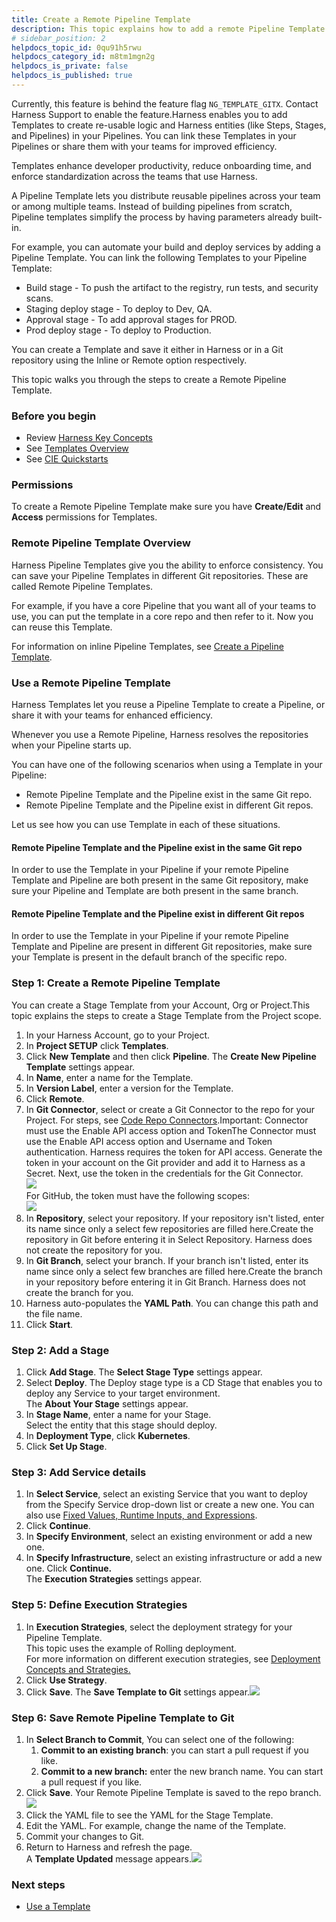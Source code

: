 ```yaml
---
title: Create a Remote Pipeline Template
description: This topic explains how to add a remote Pipeline Template in Harness.
# sidebar_position: 2
helpdocs_topic_id: 0qu91h5rwu
helpdocs_category_id: m8tm1mgn2g
helpdocs_is_private: false
helpdocs_is_published: true
---
```


Currently, this feature is behind the feature flag `NG_TEMPLATE_GITX`. Contact Harness Support to enable the feature.​​Harness enables you to add Templates to create re-usable logic and Harness entities (like Steps, Stages, and Pipelines) in your Pipelines.​ You can link these Templates in your Pipelines or share them with your teams for improved efficiency.

Templates enhance developer productivity, reduce onboarding time, and enforce standardization across the teams that use Harness.​

A Pipeline Template lets you distribute reusable pipelines across your team or among multiple teams.​ Instead of building pipelines from scratch, Pipeline templates simplify the process by having parameters already built-in.

For example, you can automate your build and deploy services by adding a Pipeline Template.​ You can link the following Templates to your Pipeline Template:

* Build stage - To push the artifact to the registry, run tests, and security scans.​
* Staging deploy stage - To deploy to Dev, QA.​
* Approval stage - To add approval stages for PROD.​
* Prod deploy stage - To deploy to Production.​

You can create a Template and save it either in Harness or in a Git repository using the Inline or Remote option respectively.​​

This topic walks you through the steps to create a Remote Pipeline Template.​​

### Before you begin

* Review [Harness Key Concepts​​](../../first-gen/starthere-firstgen/harness-key-concepts.md)
* See [Templates Overview​](template.md)
* See [CIE Quickstarts​​](../../continuous-integration/ci-quickstarts/ci-pipeline-quickstart.md)

### Permissions

To create a Remote Pipeline Template make sure you have **Create/Edit** and **Access** permissions for Templates.​

### Remote Pipeline Template Overview

Harness Pipeline Templates give you the ability to enforce consistency. You can save your Pipeline Templates in different Git repositories. These are called Remote Pipeline Templates.

For example, if you have a core Pipeline that you want all of your teams to use, you can put the template in a core repo and then refer to it. Now you can reuse this Template.​

For information on inline Pipeline Templates, see [Create a Pipeline Template](create-pipeline-template.md).

### Use a Remote Pipeline Template

Harness Templates let you reuse a Pipeline Template to create a Pipeline, or share it with your teams for enhanced efficiency.

Whenever you use a Remote Pipeline, Harness resolves the repositories when your Pipeline starts up. ​

You can have one of the following scenarios when using a Template in your Pipeline:​​

* ​Remote Pipeline Template and the Pipeline exist in the same Git repo.​
* Remote Pipeline Template and the Pipeline exist in different Git repos​.​

Let us see how you can use Template in each of these situations.​​

#### Remote Pipeline Template and the Pipeline exist in the same Git repo

In order to use the Template in your Pipeline if your remote Pipeline Template and Pipeline are both present in the same Git repository, make sure your Pipeline and Template are both present in the same branch.​​​

#### Remote Pipeline Template and the Pipeline exist in different Git repos

In order to use the Template in your Pipeline if your remote Pipeline Template and Pipeline are present in different Git repositories,​ make sure your Template is present in the default branch of the specific repo.​​

### Step 1: Create a Remote Pipeline Template

You can create a Stage Template from your Account, Org or Project. ​This topic explains the steps to create a Stage Template from the Project scope.

1. In your Harness Account, go to your Project.​​
2. In **Project SETUP** click **Templates**.​
3. Click **New Template** and then click **Pipeline**.​ The **Create New Pipeline Template** settings appear.
4. In **Name**, enter a name for the Template.​​
5. In **Version Label**, enter a version for the Template.​​
6. Click **Remote**.​
7. In **Git Connector**, select or create a Git Connector to the repo for your Project.​ For steps, see [Code Repo Connectors](https://docs.harness.io/category/code-repo-connectors).Important: Connector must use the Enable API access option and TokenThe Connector must use the Enable API access option and Username and Token authentication. ​Harness requires the token for API access. Generate the token in your account on the Git provider and add it to Harness as a Secret. Next, use the token in the credentials for the Git Connector.​​  
![](./static/create-a-remote-pipeline-template-24.png)  
For GitHub, the token must have the following scopes:​  
![](./static/create-a-remote-pipeline-template-25.png)
8. In **Repository**, select your repository.​ If your repository isn't listed, enter its name since only a select few repositories are filled here.​Create the repository in Git before entering it in Select Repository. ​Harness does not create the repository for you.​
9. In **Git Branch**, select your branch.​ If your branch isn't listed, enter its name since only a select few branches are filled here.Create the branch in your repository before entering it in Git Branch. ​Harness does not create the branch for you.​​
10. ​Harness auto-populates the **YAML Path**.​ You can change this path and the file name.
11. Click **Start**.​​​

### Step 2: Add a Stage

1. Click **Add Stage**. ​The **Select Stage Type** settings appear.
2. Select **Deploy**. ​The Deploy stage type is a CD Stage that enables you to deploy any Service to your target environment.  
The **About Your Stage** settings appear.​
3. In **Stage Name**, enter a name for your Stage.​  
Select the entity that this stage should deploy.
4. In **Deployment Type**, click **Kubernetes**.
5. Click **Set Up Stage**.​

### Step 3: Add Service details

1. In **Select Service**, select an existing Service that you want to deploy from the Specify Service drop-down list or create a new one.​ You can also use [Fixed Values, Runtime Inputs, and Expressions](../20_References/runtime-inputs.md).
2. Click **Continue**.
3. In **Specify Environment**, select an existing environment or add a new one.​
4. In **Specify Infrastructure**, select an existing infrastructure or add a new one.​ Click **Continue.**  
The **Execution Strategies** settings appear.

### Step 5: Define Execution Strategies

1. In **Execution Strategies**, select the deployment strategy for your Pipeline Template.​  
This topic uses the example of Rolling deployment.​  
For more information on different execution strategies, see [Deployment Concepts and Strategies.](../../continuous-delivery/cd-deployments-category/deployment-concepts.md)
2. Click **Use Strategy**.​
3. Click **Save**. The **Save Template to Git** settings appear.![](./static/create-a-remote-pipeline-template-26.png)

### Step 6: Save Remote Pipeline Template to Git

1. In **Select Branch to Commit**, You can select one of the following:​​
	1. **Commit to an existing branch**: you can start a pull request if you like.​​​
	2. **Commit to a new branch:​** enter the new branch name. You can start a pull request if you like.​​
2. Click **Save**. ​Your Remote Pipeline Template is saved to the repo branch.​​![](./static/create-a-remote-pipeline-template-27.png)
3. Click the YAML file to see the YAML for the Stage Template.​​
4. Edit the YAML. For example, change the name of the Template.​​​
5. Commit your changes to Git.​​​
6. Return to Harness and refresh the page.​​​​  
A **Template Updated** message appears.​​![](./static/create-a-remote-pipeline-template-28.png)

### Next steps

* [Use a Template](use-a-template.md)


